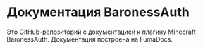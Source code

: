 # Документация BaronessAuth

Это GitHub-репозиторий с документацией к плагину Minecraft BaronessAuth. Документация построена на FumaDocs.
